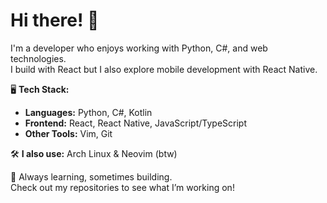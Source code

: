 # Hi there! 👋

I'm a developer who enjoys working with Python, C#, and web technologies.  
I build with React but I also explore mobile development with React Native.

🖥️ **Tech Stack:**  
- **Languages:** Python, C#, Kotlin
- **Frontend:** React, React Native, JavaScript/TypeScript
- **Other Tools:** Vim, Git  

🛠️ **I also use:** Arch Linux & Neovim (btw)

🚀 Always learning, sometimes building.  
Check out my repositories to see what I’m working on!  
